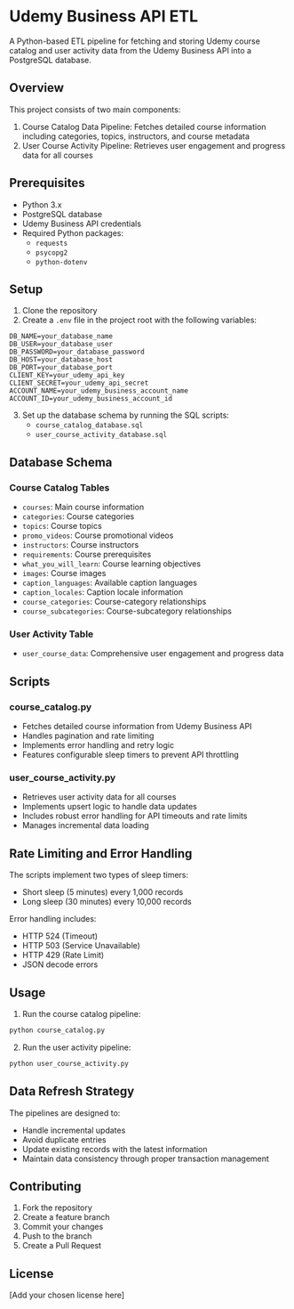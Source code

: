 # Udemy Business API ETL 

A Python-based ETL pipeline for fetching and storing Udemy course catalog and user activity data from the Udemy Business API into a PostgreSQL database.

## Overview

This project consists of two main components:
1. Course Catalog Data Pipeline: Fetches detailed course information including categories, topics, instructors, and course metadata
2. User Course Activity Pipeline: Retrieves user engagement and progress data for all courses

## Prerequisites

- Python 3.x
- PostgreSQL database
- Udemy Business API credentials
- Required Python packages:
  - `requests`
  - `psycopg2`
  - `python-dotenv`

## Setup

1. Clone the repository
2. Create a `.env` file in the project root with the following variables:
```
DB_NAME=your_database_name
DB_USER=your_database_user
DB_PASSWORD=your_database_password
DB_HOST=your_database_host
DB_PORT=your_database_port
CLIENT_KEY=your_udemy_api_key
CLIENT_SECRET=your_udemy_api_secret
ACCOUNT_NAME=your_udemy_business_account_name
ACCOUNT_ID=your_udemy_business_account_id
```

3. Set up the database schema by running the SQL scripts:
   - `course_catalog_database.sql`
   - `user_course_activity_database.sql`

## Database Schema

### Course Catalog Tables
- `courses`: Main course information
- `categories`: Course categories
- `topics`: Course topics
- `promo_videos`: Course promotional videos
- `instructors`: Course instructors
- `requirements`: Course prerequisites
- `what_you_will_learn`: Course learning objectives
- `images`: Course images
- `caption_languages`: Available caption languages
- `caption_locales`: Caption locale information
- `course_categories`: Course-category relationships
- `course_subcategories`: Course-subcategory relationships

### User Activity Table
- `user_course_data`: Comprehensive user engagement and progress data

## Scripts

### course_catalog.py
- Fetches detailed course information from Udemy Business API
- Handles pagination and rate limiting
- Implements error handling and retry logic
- Features configurable sleep timers to prevent API throttling

### user_course_activity.py
- Retrieves user activity data for all courses
- Implements upsert logic to handle data updates
- Includes robust error handling for API timeouts and rate limits
- Manages incremental data loading

## Rate Limiting and Error Handling

The scripts implement two types of sleep timers:
- Short sleep (5 minutes) every 1,000 records
- Long sleep (30 minutes) every 10,000 records

Error handling includes:
- HTTP 524 (Timeout)
- HTTP 503 (Service Unavailable)
- HTTP 429 (Rate Limit)
- JSON decode errors

## Usage

1. Run the course catalog pipeline:
```bash
python course_catalog.py
```

2. Run the user activity pipeline:
```bash
python user_course_activity.py
```

## Data Refresh Strategy

The pipelines are designed to:
- Handle incremental updates
- Avoid duplicate entries
- Update existing records with the latest information
- Maintain data consistency through proper transaction management

## Contributing

1. Fork the repository
2. Create a feature branch
3. Commit your changes
4. Push to the branch
5. Create a Pull Request

## License

[Add your chosen license here]